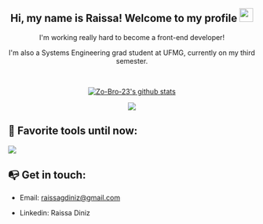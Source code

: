 <h2 align="center">
  Hi, my name is Raissa! Welcome to my profile
  <img src="https://media.giphy.com/media/hvRJCLFzcasrR4ia7z/giphy.gif" width="28">
</h2>

<p align="center">
  I'm working really hard to become a front-end developer!
</p>
<p align="center">
  I'm also a Systems Engineering grad student at UFMG, currently on my third semester. 
</p>


</br>

<p align="center">
  <a href="https://github.com/vn7n24fzkq/github-profile-summary-cards"><img align="center" src="http://github-profile-summary-cards.vercel.app/api/cards/profile-details?username=raissagd&theme=tokyonight" alt="Zo-Bro-23's github stats" /></a>
</p>

<p align="center">
<a href="https://github.com/raissagd/github-readme-stats"><img align="center" src="https://github-readme-stats.zohan.tech/api/top-langs/?username=raissagd&layout=compact&hide_border=true&theme=tokyonight" /></a>
</p>

<h2>
  🌟 Favorite tools until now: 
</h2>

<p align="left">
  <a href="https://skillicons.dev">
    <img src="https://skillicons.dev/icons?i=git,c,cpp,python,html,css,javascript,react" />
  </a>
</p>

<h2>
  📭 Get in touch: 
</h2>

  - Email: raissagdiniz@gmail.com

  - Linkedin: Raissa Diniz
